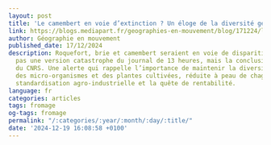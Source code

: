 ```yaml
---
layout: post
title: 'Le camembert en voie d’extinction ? Un éloge de la diversité génétique '
link: https://blogs.mediapart.fr/geographies-en-mouvement/blog/171224/le-camembert-en-voie-d-extinction-un-eloge-de-la-diversite-genetique
author: Géographie en mouvement
published_date: 17/12/2024
description: Roquefort, brie et camembert seraient en voie de disparition. Ce n’est
  pas une version catastrophe du journal de 13 heures, mais la conclusion d’une équipe
  du CNRS. Une alerte qui rappelle l’importance de maintenir la diversité génétique
  des micro-organismes et des plantes cultivées, réduite à peau de chagrin par la
  standardisation agro-industrielle et la quête de rentabilité.
language: fr
categories: articles
tags: fromage
og-tags: fromage
permalink: "/:categories/:year/:month/:day/:title/"
date: '2024-12-19 16:08:58 +0100'
---
```

